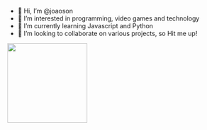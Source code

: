 - 👋 Hi, I’m @joaoson
- 👀 I’m interested in programming, video games and technology
- 🌱 I’m currently learning Javascript and Python
- 💞️ I’m looking to collaborate on various projects, so Hit me up!

<!---
joaoson/joaoson is a ✨ special ✨ repository because its `README.md` (this file) appears on your GitHub profile.
You can click the Preview link to take a look at your changes.
--->

<img height="180em" src="https://github-readme-stats.vercel.app/api?username=Joaoson&show_icons=true&hide_border=true&&count_private=true&include_all_commits=true" />
